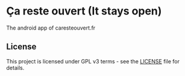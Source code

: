 # Ça reste ouvert (It stays open) 
The android app of caresteouvert.fr

## License

This project is licensed under GPL v3 terms - see the [LICENSE](LICENSE) file for details.
